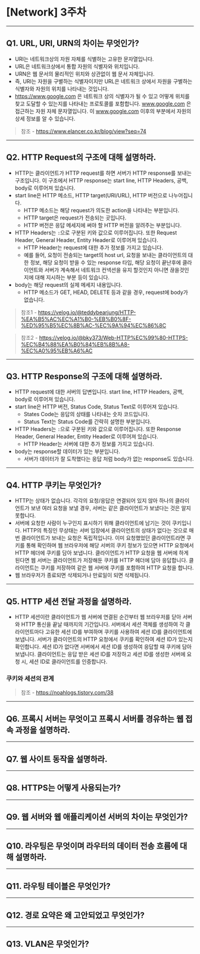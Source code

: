 # [Network] 3주차
---
## Q1. URL, URI, URN의 차이는 무엇인가?
  - URI는 네트워크상의 자원 자체를 식별하는 고유한 문자열입니다.
  - URL은 네트워크상에서 통합 자원의 식별자와 위치입니다.
  - URN은 웹 문서의 물리적인 위치와 상관없이 웹 문서 자체입니다.
  - 즉, URI는 자원을 구별하는 식별자이지만 URL은 네트워크 상에서 자원을 구별하는 식별자와 자원의 위치를 나타내는 것입니다.
  - https://www.google.com 은 네트워크 상의 식별자가 될 수 있고 어떻게 위치를 찾고 도달할 수 있는지를 나타내는 프로토콜를 포함합니다. www.google.com 은 접근하는 자원 자체 문자열입니다. 이 www.google.com 이후의 부분에서 자원의 상세 정보를 알 수 있습니다. 
  > 참조 - <https://www.elancer.co.kr/blog/view?seq=74>
---
## Q2. HTTP Request의 구조에 대해 설명하라.
  - HTTP는 클라이언트가 HTTP request를 하면 서버가 HTTP response를 보내는 구조입니다. 이 구조에서 HTTP response는 start line, HTTP Headers, 공백, body로 이루어져 있습니다.
  - start line은 HTTP 메소드, HTTP target(URI/URL), HTTP 버전으로 나누어집니다.
    - HTTP 메소드는 해당 request가 의도한 action을 나타내는 부분입니다.
    - HTTP target은 request가 전송되는 곳입니다.
    - HTTP 버전은 응답 메세지에 써야 할 HTTP 버전을 알려주는 부분입니다.
  - HTTP Headers는 `:`으로 구분된 키와 값으로 이루어집니다. 또한 Request Header, General Header, Entity Header로 이루어져 있습니다.
    - HTTP Header는 request에 대한 추가 정보를 가지고 있습니다.
    - 예를 들어, 요청이 전송되는 target의 host url, 요청을 보내는 클라이언트의 대한 정보, 해당 요청이 받을 수 있는 response 타입, 해당 요청이 끝난후에 클라이언트와 서버가 계속해서 네트워크 컨넥션을 유지 할것인지 아니면 끊을것인지에 대해 지시하는 부분 등이 있습니다.
  - body는 해당 request의 실제 메세지 내용입니다.
    - HTTP 메소드가 GET, HEAD, DELETE 등과 같을 경우, request에 body가 없습니다.

> 참조1 - <https://velog.io/@teddybearjung/HTTP-%EA%B5%AC%EC%A1%B0-%EB%B0%8F-%ED%95%B5%EC%8B%AC-%EC%9A%94%EC%86%8C>

> 참조2 - <https://velog.io/@bky373/Web-HTTP%EC%99%80-HTTPS-%EC%B4%88%EA%B0%84%EB%8B%A8-%EC%A0%95%EB%A6%AC>
---
## Q3. HTTP Response의 구조에 대해 설명하라.
  - HTTP request에 대한 서버의 답변입니다. start line, HTTP Headers, 공백, body로 이루어져 있습니다.
  - start line은 HTTP 버전, Status Code, Status Text로 이루어져 있습니다.
    - States Code는 응답의 상태를 나타내는 숫자 코드입니다.
    - Status Text는 Status Code를 간략히 설명한 부분입니다.
  - HTTP Headers는 `:`으로 구분된 키와 값으로 이루어집니다. 또한 Response Header, General Header, Entity Header로 이루어져 있습니다.
    - HTTP Header는 서버에 대한 추가 정보를 가지고 있습니다.
  - body는 response할 데이터가 있는 부분입니다.
    - 서버가 데이터가 잘 도착했다는 응답 처럼 body가 없는 response도 있습니다. 
---
## Q4. HTTP 쿠키는 무엇인가?
  - HTTP는 상태가 없습니다. 각각의 요청/응답은 연결되어 있지 않아 하나의 클라이언트가 보낸 여러 요청을 보낼 경우,  서버는 같은 클라이언트가 보냈다는 것은 알지 못합니다.
  - 서버에 요청한 사람이 누구인지 표시하기 위해 클라이언트에 남기는 것이 쿠키입니다. HTTP의 특징인 무상태는 서버 입장에서 클라이언트의 상태가 없다는 것으로 매번 클라이언트가 보내는 요청은 독립적입니다. 이미 요청했었던 클라이언트라면 쿠키를 통해 확인하며 웹 브라우저에 해당 서버의 쿠키 정보가 있으면 HTTP 요청에서 HTTP 헤더에 쿠키를 담아 보냅니다. 클라이언트가 HTTP 요청을 웹 서버에 하게 된다면 웹 서버는 클라이언트가 저장해둔 쿠키를 HTTP 헤더에 담아 응답합니다. 클라이언트는 쿠키를 저장하여 같은 웹 서버에 쿠키를 포함하여 HTTP 요청을 합니다.
  - 웹 브라우저가 종료되면 삭제되거나 만료일이 되면 삭제됩니다. 
---
## Q5. HTTP 세션 전달 과정을 설명하라.
  - HTTP 세션이란 클라이언트가 웹 서버에 연결된 순간부터 웹 브라우저를 닫아 서버와 HTTP 통신을 끝날 때까지의 기간입니다. 서버에서 세션 객체를 생성하여 각 클라이언트마다 고유한 세션 ID를 부여하며 쿠키를 사용하여 세션 ID를 클라이언트에 보냅니다. 서버가 클라이언트의 HTTP 요청에서 쿠키를 확인하여 세션 ID가 있는지 확인합니다. 세션 ID가 없다면 서버에서 세션 ID를 생성하여 응답할 때 쿠키에 담아 보냅니다. 클라이언트는 응답 받은 세션 ID를 저장하고 세션 ID를 생성한 서버에 요청 시, 세션 ID로 클라이언트를 인증합니다. 
### 쿠키와 세션의 관계
  > 참조 - <https://noahlogs.tistory.com/38>
---
## Q6. 프록시 서버는 무엇이고 프록시 서버를 경유하는 웹 접속 과정을 설명하라.
---
## Q7. 웹 사이트 동작을 설명하라.
---
## Q8. HTTPS는 어떻게 사용되는가?
---
## Q9. 웹 서버와 웹 애플리케이션 서버의 차이는 무엇인가?
---
## Q10. 라우팅은 무엇이며 라우터의 데이터 전송 흐름에 대해 설명하라.
---
## Q11. 라우팅 테이블은 무엇인가?
---
## Q12. 경로 요약은 왜 고안되었고 무엇인가?
---
## Q13. VLAN은 무엇인가?
